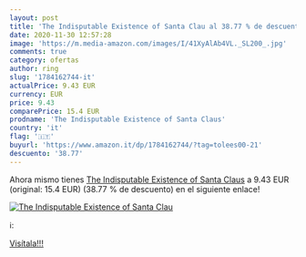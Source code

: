```yaml
---
layout: post
title: 'The Indisputable Existence of Santa Clau al 38.77 % de descuento'
date: 2020-11-30 12:57:28
image: 'https://m.media-amazon.com/images/I/41XyAlAb4VL._SL200_.jpg'
comments: true
category: ofertas
author: ring
slug: '1784162744-it'
actualPrice: 9.43 EUR
currency: EUR
price: 9.43
comparePrice: 15.4 EUR
prodname: 'The Indisputable Existence of Santa Claus'
country: 'it'
flag: '🇮🇹'
buyurl: 'https://www.amazon.it/dp/1784162744/?tag=tolees00-21'
descuento: '38.77'
---
```


Ahora mismo tienes [The Indisputable Existence of Santa Claus](https://www.amazon.it/dp/1784162744/?tag=tolees00-21) a 9.43 EUR (original: 15.4 EUR) (38.77 %  de descuento) en el siguiente enlace!

[![The Indisputable Existence of Santa Clau](https://m.media-amazon.com/images/I/41XyAlAb4VL._SL200_.jpg)](https://www.amazon.it/dp/1784162744/?tag=tolees00-21)

ℹ️:


[Visítala!!!](https://www.amazon.it/dp/1784162744/?tag=tolees00-21)
